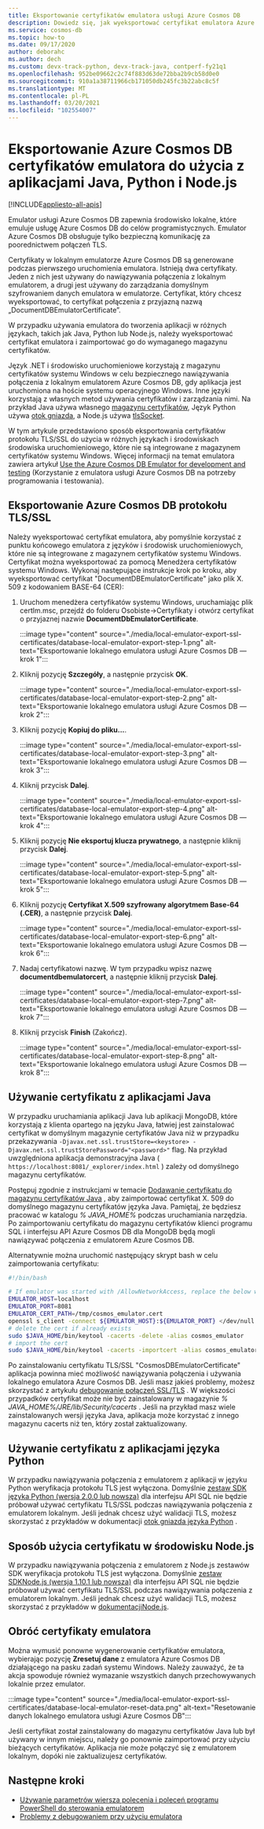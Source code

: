 ```yaml
---
title: Eksportowanie certyfikatów emulatora usługi Azure Cosmos DB
description: Dowiedz się, jak wyeksportować certyfikat emulatora Azure Cosmos DB do użycia z aplikacjami Java, Python i Node.js. Certyfikaty powinny być eksportowane i używane w środowiskach języka i środowiska uruchomieniowego, które nie korzystają z magazynu certyfikatów systemu Windows.
ms.service: cosmos-db
ms.topic: how-to
ms.date: 09/17/2020
author: deborahc
ms.author: dech
ms.custom: devx-track-python, devx-track-java, contperf-fy21q1
ms.openlocfilehash: 952be09662c2c74f883d63de72bba2b9cb58d0e0
ms.sourcegitcommit: 910a1a38711966cb171050db245fc3b22abc8c5f
ms.translationtype: MT
ms.contentlocale: pl-PL
ms.lasthandoff: 03/20/2021
ms.locfileid: "102554007"
---
```

# <a name="export-the-azure-cosmos-db-emulator-certificates-for-use-with-java-python-and-nodejs-apps"></a>Eksportowanie Azure Cosmos DB certyfikatów emulatora do użycia z aplikacjami Java, Python i Node.js
[!INCLUDE[appliesto-all-apis](includes/appliesto-all-apis.md)]

Emulator usługi Azure Cosmos DB zapewnia środowisko lokalne, które emuluje usługę Azure Cosmos DB do celów programistycznych. Emulator Azure Cosmos DB obsługuje tylko bezpieczną komunikację za poorednictwem połączeń TLS.

Certyfikaty w lokalnym emulatorze Azure Cosmos DB są generowane podczas pierwszego uruchomienia emulatora. Istnieją dwa certyfikaty. Jeden z nich jest używany do nawiązywania połączenia z lokalnym emulatorem, a drugi jest używany do zarządzania domyślnym szyfrowaniem danych emulatora w emulatorze. Certyfikat, który chcesz wyeksportować, to certyfikat połączenia z przyjazną nazwą „DocumentDBEmulatorCertificate”.

W przypadku używania emulatora do tworzenia aplikacji w różnych językach, takich jak Java, Python lub Node.js, należy wyeksportować certyfikat emulatora i zaimportować go do wymaganego magazynu certyfikatów.

Język .NET i środowisko uruchomieniowe korzystają z magazynu certyfikatów systemu Windows w celu bezpiecznego nawiązywania połączenia z lokalnym emulatorem Azure Cosmos DB, gdy aplikacja jest uruchomiona na hoście systemu operacyjnego Windows. Inne języki korzystają z własnych metod używania certyfikatów i zarządzania nimi. Na przykład Java używa własnego [magazynu certyfikatów](https://docs.oracle.com/cd/E19830-01/819-4712/ablqw/index.html), Język Python używa [otok gniazda](https://docs.python.org/2/library/ssl.html), a Node.js używa [tlsSocket](https://nodejs.org/api/tls.html#tls_tls_connect_options_callback).

W tym artykule przedstawiono sposób eksportowania certyfikatów protokołu TLS/SSL do użycia w różnych językach i środowiskach środowiska uruchomieniowego, które nie są integrowane z magazynem certyfikatów systemu Windows. Więcej informacji na temat emulatora zawiera artykuł [Use the Azure Cosmos DB Emulator for development and testing](./local-emulator.md) (Korzystanie z emulatora usługi Azure Cosmos DB na potrzeby programowania i testowania).

## <a name="export-the-azure-cosmos-db-tlsssl-certificate"></a><a id="export-emulator-certificate"></a>Eksportowanie Azure Cosmos DB protokołu TLS/SSL

Należy wyeksportować certyfikat emulatora, aby pomyślnie korzystać z punktu końcowego emulatora z języków i środowisk uruchomieniowych, które nie są integrowane z magazynem certyfikatów systemu Windows. Certyfikat można wyeksportować za pomocą Menedżera certyfikatów systemu Windows. Wykonaj następujące instrukcje krok po kroku, aby wyeksportować certyfikat "DocumentDBEmulatorCertificate" jako plik X. 509 z kodowaniem BASE-64 (CER):

1. Uruchom menedżera certyfikatów systemu Windows, uruchamiając plik certlm.msc, przejdź do folderu Osobiste->Certyfikaty i otwórz certyfikat o przyjaznej nazwie **DocumentDbEmulatorCertificate**.

    :::image type="content" source="./media/local-emulator-export-ssl-certificates/database-local-emulator-export-step-1.png" alt-text="Eksportowanie lokalnego emulatora usługi Azure Cosmos DB — krok 1":::

1. Kliknij pozycję **Szczegóły**, a następnie przycisk **OK**.

    :::image type="content" source="./media/local-emulator-export-ssl-certificates/database-local-emulator-export-step-2.png" alt-text="Eksportowanie lokalnego emulatora usługi Azure Cosmos DB — krok 2":::

1. Kliknij pozycję **Kopiuj do pliku...**.

    :::image type="content" source="./media/local-emulator-export-ssl-certificates/database-local-emulator-export-step-3.png" alt-text="Eksportowanie lokalnego emulatora usługi Azure Cosmos DB — krok 3":::

1. Kliknij przycisk **Dalej**.

    :::image type="content" source="./media/local-emulator-export-ssl-certificates/database-local-emulator-export-step-4.png" alt-text="Eksportowanie lokalnego emulatora usługi Azure Cosmos DB — krok 4":::

1. Kliknij pozycję **Nie eksportuj klucza prywatnego**, a następnie kliknij przycisk **Dalej**.

    :::image type="content" source="./media/local-emulator-export-ssl-certificates/database-local-emulator-export-step-5.png" alt-text="Eksportowanie lokalnego emulatora usługi Azure Cosmos DB — krok 5":::

1. Kliknij pozycję **Certyfikat X.509 szyfrowany algorytmem Base-64 (.CER)**, a następnie przycisk **Dalej**.

    :::image type="content" source="./media/local-emulator-export-ssl-certificates/database-local-emulator-export-step-6.png" alt-text="Eksportowanie lokalnego emulatora usługi Azure Cosmos DB — krok 6":::

1. Nadaj certyfikatowi nazwę. W tym przypadku wpisz nazwę **documentdbemulatorcert**, a następnie kliknij przycisk **Dalej**.

    :::image type="content" source="./media/local-emulator-export-ssl-certificates/database-local-emulator-export-step-7.png" alt-text="Eksportowanie lokalnego emulatora usługi Azure Cosmos DB — krok 7":::

1. Kliknij przycisk **Finish** (Zakończ).

    :::image type="content" source="./media/local-emulator-export-ssl-certificates/database-local-emulator-export-step-8.png" alt-text="Eksportowanie lokalnego emulatora usługi Azure Cosmos DB — krok 8":::

## <a name="use-the-certificate-with-java-apps"></a>Używanie certyfikatu z aplikacjami Java

W przypadku uruchamiania aplikacji Java lub aplikacji MongoDB, które korzystają z klienta opartego na języku Java, łatwiej jest zainstalować certyfikat w domyślnym magazynie certyfikatów Java niż w przypadku przekazywania `-Djavax.net.ssl.trustStore=<keystore> -Djavax.net.ssl.trustStorePassword="<password>"` flag. Na przykład uwzględniona aplikacja demonstracyjna Java ( `https://localhost:8081/_explorer/index.html` ) zależy od domyślnego magazynu certyfikatów.

Postępuj zgodnie z instrukcjami w temacie [Dodawanie certyfikatu do magazynu certyfikatów Java](https://docs.oracle.com/cd/E54932_01/doc.705/e54936/cssg_create_ssl_cert.htm) , aby zaimportować certyfikat X. 509 do domyślnego magazynu certyfikatów języka Java. Pamiętaj, że będziesz pracować w katalogu *% JAVA_HOME%* podczas uruchamiania narzędzia. Po zaimportowaniu certyfikatu do magazynu certyfikatów klienci programu SQL i interfejsu API Azure Cosmos DB dla MongoDB będą mogli nawiązywać połączenia z emulatorem Azure Cosmos DB.

Alternatywnie można uruchomić następujący skrypt bash w celu zaimportowania certyfikatu:

```bash
#!/bin/bash

# If emulator was started with /AllowNetworkAccess, replace the below with the actual IP address of it:
EMULATOR_HOST=localhost
EMULATOR_PORT=8081
EMULATOR_CERT_PATH=/tmp/cosmos_emulator.cert
openssl s_client -connect ${EMULATOR_HOST}:${EMULATOR_PORT} </dev/null | sed -ne '/-BEGIN CERTIFICATE-/,/-END CERTIFICATE-/p' > $EMULATOR_CERT_PATH
# delete the cert if already exists
sudo $JAVA_HOME/bin/keytool -cacerts -delete -alias cosmos_emulator
# import the cert
sudo $JAVA_HOME/bin/keytool -cacerts -importcert -alias cosmos_emulator -file $EMULATOR_CERT_PATH
```

Po zainstalowaniu certyfikatu TLS/SSL "CosmosDBEmulatorCertificate" aplikacja powinna mieć możliwość nawiązywania połączenia i używania lokalnego emulatora Azure Cosmos DB. Jeśli masz jakieś problemy, możesz skorzystać z artykułu [debugowanie połączeń SSL/TLS](https://docs.oracle.com/javase/7/docs/technotes/guides/security/jsse/ReadDebug.html) . W większości przypadków certyfikat może nie być zainstalowany w magazynie *% JAVA_HOME%/JRE/lib/Security/cacerts* . Jeśli na przykład masz wiele zainstalowanych wersji języka Java, aplikacja może korzystać z innego magazynu cacerts niż ten, który został zaktualizowany.

## <a name="use-the-certificate-with-python-apps"></a>Używanie certyfikatu z aplikacjami języka Python

W przypadku nawiązywania połączenia z emulatorem z aplikacji w języku Python weryfikacja protokołu TLS jest wyłączona. Domyślnie [zestaw SDK języka Python (wersja 2.0.0 lub nowsza)](sql-api-sdk-python.md) dla interfejsu API SQL nie będzie próbował używać certyfikatu TLS/SSL podczas nawiązywania połączenia z emulatorem lokalnym. Jeśli jednak chcesz użyć walidacji TLS, możesz skorzystać z przykładów w dokumentacji [otok gniazda języka Python](https://docs.python.org/2/library/ssl.html) .

## <a name="how-to-use-the-certificate-in-nodejs"></a>Sposób użycia certyfikatu w środowisku Node.js

W przypadku nawiązywania połączenia z emulatorem z Node.js zestawów SDK weryfikacja protokołu TLS jest wyłączona. Domyślnie [ zestaw SDKNode.js (wersja 1.10.1 lub nowsza)](sql-api-sdk-node.md) dla interfejsu API SQL nie będzie próbował używać certyfikatu TLS/SSL podczas nawiązywania połączenia z emulatorem lokalnym. Jeśli jednak chcesz użyć walidacji TLS, możesz skorzystać z przykładów w [ dokumentacjiNode.js](https://nodejs.org/api/tls.html#tls_tls_connect_options_callback).

## <a name="rotate-emulator-certificates"></a>Obróć certyfikaty emulatora

Można wymusić ponowne wygenerowanie certyfikatów emulatora, wybierając pozycję **Zresetuj dane** z emulatora Azure Cosmos DB działającego na pasku zadań systemu Windows. Należy zauważyć, że ta akcja spowoduje również wymazanie wszystkich danych przechowywanych lokalnie przez emulator.

:::image type="content" source="./media/local-emulator-export-ssl-certificates/database-local-emulator-reset-data.png" alt-text="Resetowanie danych lokalnego emulatora usługi Azure Cosmos DB":::

Jeśli certyfikat został zainstalowany do magazynu certyfikatów Java lub był używany w innym miejscu, należy go ponownie zaimportować przy użyciu bieżących certyfikatów. Aplikacja nie może połączyć się z emulatorem lokalnym, dopóki nie zaktualizujesz certyfikatów.

## <a name="next-steps"></a>Następne kroki

* [Używanie parametrów wiersza polecenia i poleceń programu PowerShell do sterowania emulatorem](emulator-command-line-parameters.md)
* [Problemy z debugowaniem przy użyciu emulatora](troubleshoot-local-emulator.md)
